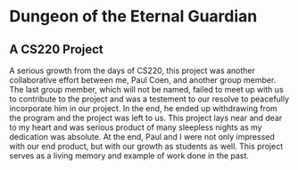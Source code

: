 # Dungeon of the Eternal Guardian
## A CS220 Project

A serious growth from the days of CS220, this project was another collaborative effort between me, Paul Coen, and another group member. The last group member, which will not be named, failed to meet up with us to contribute to the project and was a testement to our resolve to peacefully incorporate him in our project. In the end, he ended up withdrawing from the program and the project was left to us. This project lays near and dear to my heart and was serious product of many sleepless nights as my dedication was absolute. At the end, Paul and I were not only impressed with our end product, but with our growth as students as well. This project serves as a living memory and example of work done in the past.
